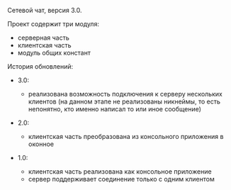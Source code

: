 Сетевой чат, версия 3.0.

Проект содержит три модуля:
- серверная часть
- клиентская часть
- модуль общих констант

История обновлений:

- 3.0:
    - реализована возможность подключения к серверу нескольких клиентов
      (на данном этапе не реализованы никнеймы, то есть непонятно, 
      кто именно написал то или иное сообщение)

- 2.0:
    - клиентская часть преобразована из консольного приложения в оконное

- 1.0:
    - клиентская часть реализована как консольное приложение
    - сервер поддерживает соединение только с одним клиентом